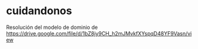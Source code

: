 # cuidandonos
Resolución del modelo de dominio de https://drive.google.com/file/d/1bZ8jy9CH_h2mJMvkfXYspqD48YF9Vasn/view
